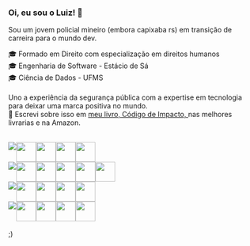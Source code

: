 ### Oi, eu sou o Luiz! 👋

Sou um jovem policial mineiro (embora  capixaba rs) em  transição de carreira  para o mundo dev.

🎓 Formado em Direito com especialização em direitos humanos
<br>
🎓 Engenharia de Software - Estácio de Sá<br>
🎓 Ciência de Dados - UFMS
<br><br>
Uno  a experiência da segurança pública com a expertise em tecnologia para deixar uma marca positiva no mundo. <br>
📕  Escrevi sobre  isso em <a href="https://www.amazon.com.br/C%C3%B3digo-Impacto-Luiz-Arnoni-Fraga-ebook/dp/B0CM1GX73M/ref=sr_1_1?__mk_pt_BR=%C3%85M%C3%85%C5%BD%C3%95%C3%91&crid=2JGTQMREJAQMG&keywords=codigo+de+impacto&qid=1698681705&sprefix=codigo+de+impac%2Caps%2C234&sr=8-1"> meu livro, Código de Impacto, </a> nas melhores  livrarias e na Amazon.
<br><br>
<div style="display: flex; width:  80vw; alignItems: center">
<img src="https://img.shields.io/badge/FrontEnd-Stacks-blue" />
  <img height="40" width="40" src="https://cdn.jsdelivr.net/gh/devicons/devicon/icons/react/react-original-wordmark.svg" />
<img  height="40" width="40" src="https://cdn.jsdelivr.net/gh/devicons/devicon/icons/typescript/typescript-original.svg" />
<img height="40" width="40" src="https://cdn.jsdelivr.net/gh/devicons/devicon/icons/html5/html5-plain-wordmark.svg" />
<img height="40" width="40" src="https://cdn.jsdelivr.net/gh/devicons/devicon/icons/css3/css3-plain-wordmark.svg" />
</div>
<div style="display: flex; width:  80vw; alignItems: center">
<img src="https://img.shields.io/badge/Backend-Stacks-blue" />

  <img height="40" width="40" src="https://cdn.jsdelivr.net/gh/devicons/devicon/icons/php/php-plain.svg" />
<img height="40" width="40" src="https://cdn.jsdelivr.net/gh/devicons/devicon/icons/laravel/laravel-plain-wordmark.svg" />
<img height="40" width="40" src="https://cdn.jsdelivr.net/gh/devicons/devicon/icons/nodejs/nodejs-plain.svg" />
<img height="40" width="40" src="https://cdn.jsdelivr.net/gh/devicons/devicon/icons/express/express-original.svg" />
<img height="40" width="40" src="https://cdn.jsdelivr.net/gh/devicons/devicon/icons/jquery/jquery-plain-wordmark.svg" />

</div>

<div style="display: flex; width:  80vw; alignItems: center">
<img src="https://img.shields.io/badge/DataBase-Stacks-blue" />

<img height="40" width="40"  src="https://cdn.jsdelivr.net/gh/devicons/devicon/icons/mysql/mysql-original-wordmark.svg" />
<img height="40" width="40" src="https://cdn.jsdelivr.net/gh/devicons/devicon/icons/postgresql/postgresql-plain-wordmark.svg" />
<img height="40" width="40" src="https://cdn.jsdelivr.net/gh/devicons/devicon/icons/docker/docker-plain-wordmark.svg" />
<img height="40" width="40" src="https://cdn.jsdelivr.net/gh/devicons/devicon/icons/sqlite/sqlite-plain-wordmark.svg" />

</div>
<div style="display: flex; width:  80vw; alignItems: center">
<img src="https://img.shields.io/badge/DataScience-Stacks-blue" />

<img height="40" width="40" src="https://cdn.jsdelivr.net/gh/devicons/devicon/icons/python/python-original-wordmark.svg" />
<img height="40" width="40" src="https://cdn.jsdelivr.net/gh/devicons/devicon/icons/jupyter/jupyter-original-wordmark.svg" />
<img height="40" width="40" src="https://cdn.jsdelivr.net/gh/devicons/devicon/icons/pandas/pandas-original-wordmark.svg" />
<img height="40" width="40" src="https://cdn.jsdelivr.net/gh/devicons/devicon/icons/ruby/ruby-plain-wordmark.svg" />

</div>
<br>
;)
<br>
<a href="https://www.linkedin.com/in/luizarnoni/"><img scr="https://img.shields.io/badge/LinkedIn-0077B5?style=for-the-badge&logo=linkedin&logoColor=white" /></a>
<a href="instagram.com/luiz.arnoni"><img scr="https://img.shields.io/badge/LinkedIn-0077B5?style=for-the-badge&logo=linkedin&logoColor=white" /></a>

<!--
**arnoniscript/arnoniscript** is a ✨ _special_ ✨ repository because its `README.md` (this file) appears on your GitHub profile.

Here are some ideas to get you started:

- 🔭 I’m currently working on ...
- 🌱 I’m currently learning ...
- 👯 I’m looking to collaborate on ...
- 🤔 I’m looking for help with ...
- 💬 Ask me about ...
- 📫 How to reach me: ...
- 😄 Pronouns: ...
- ⚡ Fun fact: ...
-->
